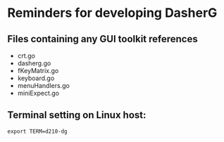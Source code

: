 # Reminders for developing DasherG

## Files containing any GUI toolkit references
* crt.go
* dasherg.go
* fKeyMatrix.go
* keyboard.go
* menuHandlers.go
* miniExpect.go

## Terminal setting on Linux host:

`export TERM=d210-dg`